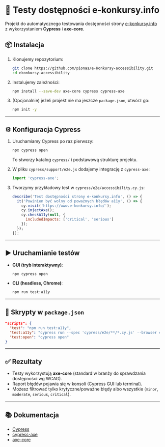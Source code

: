 # 🧪 Testy dostępności e-konkursy.info

Projekt do automatycznego testowania dostępności strony [e-konkursy.info](https://www.e-konkursy.info/) z wykorzystaniem **Cypress** i **axe-core**.

## 📦 Instalacja

1. Klonujemy repozytorium:
   ```bash
   git clone https://github.com/pionas/e-Konkursy-accessibility.git
   cd ekonkursy-accessibility
   ```

2. Instalujemy zależności:
   ```bash
   npm install --save-dev axe-core cypress cypress-axe
   ```

3. (Opcjonalnie) jeżeli projekt nie ma jeszcze `package.json`, utwórz go:
   ```bash
   npm init -y
   ```

---

## ⚙️ Konfiguracja Cypress

1. Uruchamiamy Cypress po raz pierwszy:
   ```bash
   npx cypress open
   ```
   To stworzy katalog `cypress/` i podstawową strukturę projektu.

2. W pliku `cypress/support/e2e.js` dodajemy integrację z `cypress-axe`:
   ```javascript
   import 'cypress-axe';
   ```

3. Tworzymy przykładowy test w `cypress/e2e/accessibility.cy.js`:
   ```javascript
   describe('Test dostępności strony e-konkursy.info', () => {
     it('Powinien być wolny od poważnych błędów a11y', () => {
       cy.visit('https://www.e-konkursy.info/');
       cy.injectAxe();
       cy.checkA11y(null, {
         includedImpacts: ['critical', 'serious']
       });
     });
   });
   ```

---

## ▶️ Uruchamianie testów

- **GUI (tryb interaktywny)**:
  ```bash
  npx cypress open
  ```

- **CLI (headless, Chrome)**:
  ```bash
  npm run test:a11y
  ```

---

## 📜 Skrypty w `package.json`

```json
"scripts": {
  "test": "npm run test:a11y",
  "test:a11y": "cypress run --spec 'cypress/e2e/**/*.cy.js' --browser chrome",
  "test:open": "cypress open"
}
```

---

## ✅ Rezultaty

- Testy wykorzystują **axe-core** (standard w branży do sprawdzania dostępności wg WCAG).
- Raport błędów pojawia się w konsoli (Cypress GUI lub terminal).
- Możesz filtrować tylko krytyczne/poważne błędy albo wszystkie (`minor`, `moderate`, `serious`, `critical`).

---

## 📚 Dokumentacja

- [Cypress](https://docs.cypress.io/)
- [cypress-axe](https://github.com/component-driven/cypress-axe)
- [axe-core](https://github.com/dequelabs/axe-core)  
